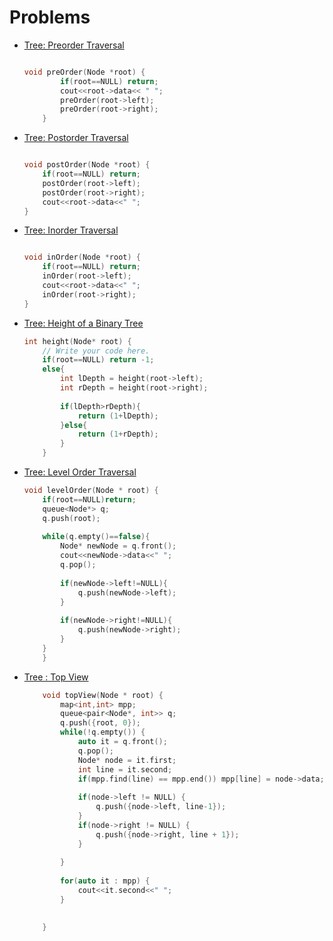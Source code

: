 # Problems

- [Tree: Preorder Traversal](https://www.hackerrank.com/challenges/tree-preorder-traversal/problem?isFullScreen=true)

    ```cpp

    void preOrder(Node *root) {
            if(root==NULL) return;
            cout<<root->data<< " ";
            preOrder(root->left);
            preOrder(root->right);
        }

    ```

- [Tree: Postorder Traversal](https://www.hackerrank.com/challenges/tree-postorder-traversal/problem?isFullScreen=true&h_r=next-challenge&h_v=zen)

    ```cpp

    void postOrder(Node *root) {
        if(root==NULL) return;
        postOrder(root->left);
        postOrder(root->right);
        cout<<root->data<<" ";
    }

    ```

- [Tree: Inorder Traversal](https://www.hackerrank.com/challenges/tree-inorder-traversal/problem?isFullScreen=true&h_r=next-challenge&h_v=zen&h_r=next-challenge&h_v=zen)

    ```cpp

    void inOrder(Node *root) {
        if(root==NULL) return;
        inOrder(root->left);
        cout<<root->data<<" ";
        inOrder(root->right);
    }


    ```
 
 - [Tree: Height of a Binary Tree](https://www.hackerrank.com/challenges/tree-height-of-a-binary-tree/problem?isFullScreen=true&h_r=next-challenge&h_v=zen&h_r=next-challenge&h_v=zen&h_r=next-challenge&h_v=zen)

    ```cpp
    int height(Node* root) {
        // Write your code here.
        if(root==NULL) return -1;
        else{
            int lDepth = height(root->left);
            int rDepth = height(root->right);
            
            if(lDepth>rDepth){
                return (1+lDepth);
            }else{
                return (1+rDepth);
            }
        }

    ```

- [Tree: Level Order Traversal](https://www.hackerrank.com/challenges/tree-level-order-traversal/problem?isFullScreen=true)

    ```cpp
    void levelOrder(Node * root) {
        if(root==NULL)return;
        queue<Node*> q;
        q.push(root);
        
        while(q.empty()==false){
            Node* newNode = q.front();
            cout<<newNode->data<<" ";
            q.pop();
            
            if(newNode->left!=NULL){
                q.push(newNode->left);
            }      
            
            if(newNode->right!=NULL){
                q.push(newNode->right);
            }
        }
        }

    ```

- [Tree : Top View](https://www.hackerrank.com/challenges/tree-top-view/problem?isFullScreen=true)

    ```cpp
        void topView(Node * root) {
            map<int,int> mpp; 
            queue<pair<Node*, int>> q; 
            q.push({root, 0}); 
            while(!q.empty()) {
                auto it = q.front(); 
                q.pop(); 
                Node* node = it.first; 
                int line = it.second; 
                if(mpp.find(line) == mpp.end()) mpp[line] = node->data; 
                
                if(node->left != NULL) {
                    q.push({node->left, line-1}); 
                }
                if(node->right != NULL) {
                    q.push({node->right, line + 1}); 
                }
                
            }
            
            for(auto it : mpp) {
                cout<<it.second<<" "; 
            }
            

        }
    ```